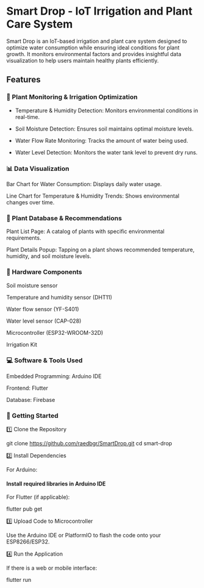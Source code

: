 # Smart Drop - IoT Irrigation and Plant Care System

Smart Drop is an IoT-based irrigation and plant care system designed to optimize water consumption while ensuring ideal conditions for plant growth. It monitors environmental factors and provides insightful data visualization to help users maintain healthy plants efficiently.

## Features

### 🌱 Plant Monitoring & Irrigation Optimization

- Temperature & Humidity Detection: Monitors environmental conditions in real-time.

- Soil Moisture Detection: Ensures soil maintains optimal moisture levels.

- Water Flow Rate Monitoring: Tracks the amount of water being used.

- Water Level Detection: Monitors the water tank level to prevent dry runs.

### 📊 Data Visualization

Bar Chart for Water Consumption: Displays daily water usage.

Line Chart for Temperature & Humidity Trends: Shows environmental changes over time.

### 🌿 Plant Database & Recommendations

Plant List Page: A catalog of plants with specific environmental requirements.

Plant Details Popup: Tapping on a plant shows recommended temperature, humidity, and soil moisture levels.

### 🔧 Hardware Components

Soil moisture sensor

Temperature and humidity sensor (DHT11)

Water flow sensor (YF-S401)

Water level sensor (CAP-028)

Microcontroller (ESP32-WROOM-32D)

Irrigation Kit

### 💻 Software & Tools Used

Embedded Programming: Arduino IDE

Frontend: Flutter 

Database: Firebase

### 🚀 Getting Started

1️⃣ Clone the Repository

git clone https://github.com/raedbgr/SmartDrop.git
cd smart-drop

2️⃣ Install Dependencies

For Arduino:

#### Install required libraries in Arduino IDE

For Flutter (if applicable):

flutter pub get

3️⃣ Upload Code to Microcontroller

Use the Arduino IDE or PlatformIO to flash the code onto your ESP8266/ESP32.

4️⃣ Run the Application

If there is a web or mobile interface:

flutter run

